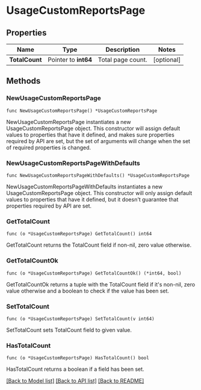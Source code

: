 # UsageCustomReportsPage

## Properties

| Name           | Type                 | Description       | Notes      |
| -------------- | -------------------- | ----------------- | ---------- |
| **TotalCount** | Pointer to **int64** | Total page count. | [optional] |

## Methods

### NewUsageCustomReportsPage

`func NewUsageCustomReportsPage() *UsageCustomReportsPage`

NewUsageCustomReportsPage instantiates a new UsageCustomReportsPage object.
This constructor will assign default values to properties that have it defined,
and makes sure properties required by API are set, but the set of arguments
will change when the set of required properties is changed.

### NewUsageCustomReportsPageWithDefaults

`func NewUsageCustomReportsPageWithDefaults() *UsageCustomReportsPage`

NewUsageCustomReportsPageWithDefaults instantiates a new UsageCustomReportsPage object.
This constructor will only assign default values to properties that have it defined,
but it doesn't guarantee that properties required by API are set.

### GetTotalCount

`func (o *UsageCustomReportsPage) GetTotalCount() int64`

GetTotalCount returns the TotalCount field if non-nil, zero value otherwise.

### GetTotalCountOk

`func (o *UsageCustomReportsPage) GetTotalCountOk() (*int64, bool)`

GetTotalCountOk returns a tuple with the TotalCount field if it's non-nil, zero value otherwise
and a boolean to check if the value has been set.

### SetTotalCount

`func (o *UsageCustomReportsPage) SetTotalCount(v int64)`

SetTotalCount sets TotalCount field to given value.

### HasTotalCount

`func (o *UsageCustomReportsPage) HasTotalCount() bool`

HasTotalCount returns a boolean if a field has been set.

[[Back to Model list]](../README.md#documentation-for-models) [[Back to API list]](../README.md#documentation-for-api-endpoints) [[Back to README]](../README.md)
